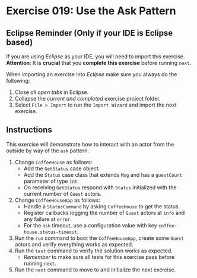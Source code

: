 # Exercise 019: Use the Ask Pattern

## Eclipse Reminder (Only if your IDE is Eclipse based)

If you are using *Eclipse* as your IDE, you will need to import this exercise. **Attention**: It is **crucial** that you **complete this exercise** before running `next`.

When importing an exercise into *Eclipse* make sure you always do the following:

1. Close *all open tabs* in Eclipse.
2. Collapse the *current and completed* exercise project folder.
3. Select `File > Import` to run the `Import Wizard` and import the next exercise.

## Instructions

This exercise will demonstrate how to interact with an actor from the outside by way of the `ask` pattern.

1. Change `CoffeeHouse` as follows:
    - Add the `GetStatus` case object.
    - Add the `Status` case class that extends `Msg` and has a `guestCount` parameter of type `Int`.
    - On receiving `GetStatus` respond with `Status` initialized with the current number of `Guest` actors.
2. Change `CoffeeHouseApp` as follows:
    - Handle a `StatusCommand` by asking `CoffeeHouse` to get the status.
    - Register callbacks logging the number of `Guest` actors at `info` and any failure at `error`.
    - For the `ask` timeout, use a configuration value with key `coffee-house.status-timeout`.
3. Run the `run` command to boot the `CoffeeHouseApp`, create some `Guest` actors and verify everything works as expected.
4. Run the `test` command to verify the solution works as expected.
    - *Remember* to make sure all tests for this exercise pass before running `next`.
5. Run the `next` command to move to and initialize the next exercise.
